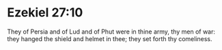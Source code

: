 # Ezekiel 27:10

They of Persia and of Lud and of Phut were in thine army, thy men of war: they hanged the shield and helmet in thee; they set forth thy comeliness.